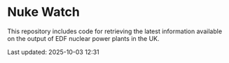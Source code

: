 # Nuke Watch

This repository includes code for retrieving the latest information available on the output of EDF nuclear power plants in the UK.

Last updated: 2025-10-03 12:31